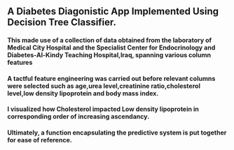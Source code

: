 ## A Diabetes Diagonistic App Implemented Using Decision Tree Classifier.


#### This made use of a collection of data obtained from the laboratory of Medical City Hospital  and the Specialist Center for Endocrinology and Diabetes-Al-Kindy Teaching Hospital,Iraq, spanning various column features


#### A tactful feature engineering was carried out before relevant columns were selected such as age,urea level,creatinine ratio,cholesterol level,low density lipoprotein and body mass index.


#### I visualized how Cholesterol impacted Low density lipoprotein in corresponding order of increasing ascendancy.


#### Ultimately, a function encapsulating the predictive system is put together for ease of reference.
